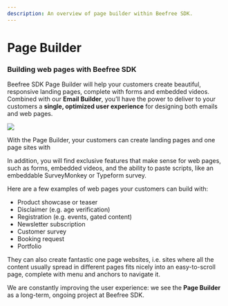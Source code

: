 ```yaml
---
description: An overview of page builder within Beefree SDK.
---
```


# Page Builder

### Building web pages with Beefree SDK <a href="#building-web-pages-with-beefree-sdk" id="building-web-pages-with-beefree-sdk"></a>

Beefree SDK Page Builder will help your customers create beautiful, responsive landing pages, complete with forms and embedded videos. Combined with our **Email Builder**, you’ll have the power to deliver to your customers a **single, optimized user experience** for designing both emails and web pages.

![](https://docs.beefree.io/wp-content/uploads/2020/03/Page-Builder.jpg)

With the Page Builder, your customers can create landing pages and one page sites with

In addition, you will find exclusive features that make sense for web pages, such as forms, embedded videos, and the ability to paste scripts, like an embeddable SurveyMonkey or Typeform survey.

Here are a few examples of web pages your customers can build with:

* Product showcase or teaser
* Disclaimer (e.g. age verification)
* Registration (e.g. events, gated content)
* Newsletter subscription
* Customer survey
* Booking request
* Portfolio

They can also create fantastic one page websites, i.e. sites where all the content usually spread in different pages fits nicely into an easy-to-scroll page, complete with menu and anchors to navigate it.

We are constantly improving the user experience: we see the **Page Builder** as a long-term, ongoing project at Beefree SDK.
